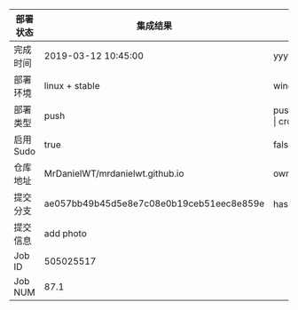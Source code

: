 部署状态 | 集成结果 | 参考值
---|---|---
完成时间 | 2019-03-12 10:45:00 | yyyy-mm-dd hh:mm:ss
部署环境 | linux + stable | window \| linux + stable
部署类型 | push | push \| pull_request \| api \| cron
启用Sudo | true | false \| true
仓库地址 | MrDanielWT/mrdanielwt.github.io | owner_name/repo_name
提交分支 | ae057bb49b45d5e8e7c08e0b19ceb51eec8e859e | hash 16位
提交信息 | add photo |
Job ID   | 505025517 |
Job NUM  | 87.1 |
